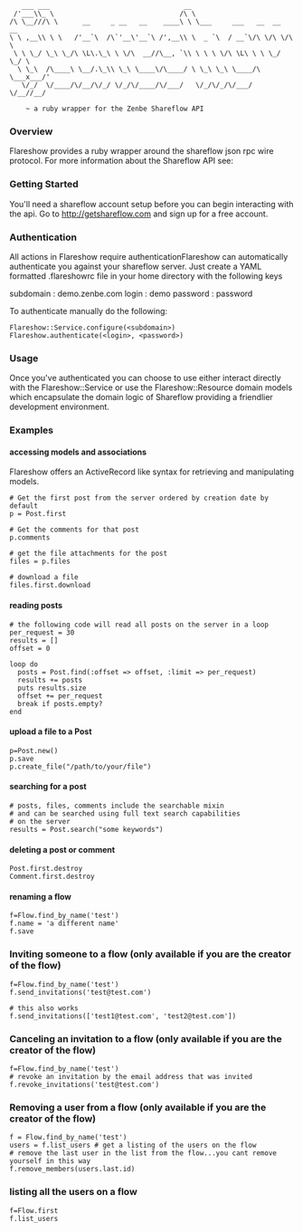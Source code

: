        ___ ___                                 __                            
     /'___\\_ \                               /\ \                           
    /\ \__///\ \      __     _ __   __    ____\ \ \___     ___   __  __  __  
    \ \ ,__\\ \ \   /'__`\  /\`'__\'__`\ /',__\\ \  _ `\  / __`\/\ \/\ \/\ \ 
     \ \ \_/ \_\ \_/\ \L\.\_\ \ \/\  __//\__, `\\ \ \ \ \/\ \L\ \ \ \_/ \_/ \
      \ \_\  /\____\ \__/.\_\\ \_\ \____\/\____/ \ \_\ \_\ \____/\ \___x___/'
       \/_/  \/____/\/__/\/_/ \/_/\/____/\/___/   \/_/\/_/\/___/  \/__//__/
    
        ~ a ruby wrapper for the Zenbe Shareflow API


### Overview

Flareshow provides a ruby wrapper around the shareflow json rpc wire protocol.  For more information about the Shareflow API see: <link to shareflow api docs>

### Getting Started
You'll need a shareflow account setup before you can begin interacting with the api.  Go to http://getshareflow.com and sign up for a free account.

### Authentication

All actions in Flareshow require authenticationFlareshow can automatically authenticate you against your shareflow server.  Just create a YAML formatted .flareshowrc file in your home directory with the following keys

subdomain : demo.zenbe.com
login     : demo
password  : password

To authenticate manually do the following:

    Flareshow::Service.configure(<subdomain>)
    Flareshow.authenticate(<login>, <password>)

### Usage

Once you've authenticated you can choose to use either interact directly with the Flareshow::Service or use the Flareshow::Resource domain models which encapsulate the domain logic of Shareflow providing a friendlier development environment.

### Examples

#### accessing models and associations

Flareshow offers an ActiveRecord like syntax for retrieving and manipulating models.

    # Get the first post from the server ordered by creation date by default
    p = Post.first
    
    # Get the comments for that post
    p.comments
    
    # get the file attachments for the post
    files = p.files
    
    # download a file
    files.first.download


#### reading posts

    # the following code will read all posts on the server in a loop
    per_request = 30
    results = []
    offset = 0

    loop do 
      posts = Post.find(:offset => offset, :limit => per_request)
      results += posts
      puts results.size
      offset += per_request
      break if posts.empty?
    end

#### upload a file to a Post

    p=Post.new()
    p.save
    p.create_file("/path/to/your/file")

#### searching for a post

    # posts, files, comments include the searchable mixin
    # and can be searched using full text search capabilities
    # on the server
    results = Post.search("some keywords")

#### deleting a post or comment

    Post.first.destroy
    Comment.first.destroy

#### renaming a flow

    f=Flow.find_by_name('test')
    f.name = 'a different name'
    f.save

### Inviting someone to a flow (only available if you are the creator of the flow)

    f=Flow.find_by_name('test')
    f.send_invitations('test@test.com')
    
    # this also works
    f.send_invitations(['test1@test.com', 'test2@test.com'])
    
### Canceling an invitation to a flow (only available if you are the creator of the flow)
    
    f=Flow.find_by_name('test')
    # revoke an invitation by the email address that was invited
    f.revoke_invitations('test@test.com')


### Removing a user from a flow (only available if you are the creator of the flow)

    f = Flow.find_by_name('test')
    users = f.list_users # get a listing of the users on the flow
    # remove the last user in the list from the flow...you cant remove yourself in this way
    f.remove_members(users.last.id) 

### listing all the users on a flow

    f=Flow.first
    f.list_users